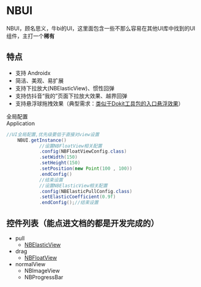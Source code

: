 # NBUI
NBUI，顾名思义，牛bi的UI，这里面包含一些不那么容易在其他UI库中找到的UI组件，主打一个<strong>稀有</strong>

## 特点
* 支持 Androidx
* 简洁、美观、易扩展
* 支持下拉放大(NBElasticView)、惯性回弹
* 支持仿抖音“我的”页面下拉放大效果、越界回弹
* 支持悬浮球拖拽效果（典型需求：[类似于Dokit工具包的入口悬浮效果](https://github.com/didi/DoKit)）

全局配置<br>
Application

```java
//UI全局配置,优先级要低于直接对view设置
    NBUI.getInstance()
            //设置NBFloatView相关配置
            .config(NBFloatViewConfig.class)
            .setWidth(150)
            .setHeight(150)
            .setPosition(new Point(100 , 100))
            .endConfig()
            //结束设置
            //设置NBElasticView相关配置
            .config(NBElasticPullConfig.class)
            .setElasticCoefficient(0.9f)
            .endConfig();//结束设置

```

## 控件列表（能点进文档的都是开发完成的）
* pull
  - [NBElasticView](./document/readme_nb_elastic_cn.md)
* drag
  - [NBFloatView](./document/readme_nb_float_cn.md)  
* normalView
  - NBImageView
  - NBProgressBar


